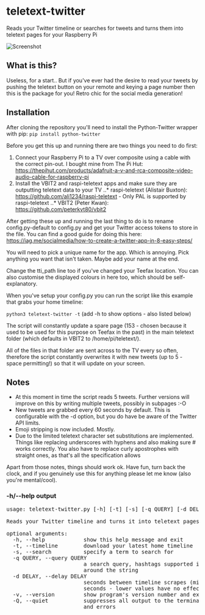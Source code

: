 # teletext-twitter
Reads your Twitter timeline or searches for tweets and turns them into teletext pages for your Raspberry Pi

![Screenshot](https://i.imgur.com/xwnfUw3.jpg "Screenshot of output")

## What is this?
Useless, for a start.. But if you've ever had the desire to read your tweets by pushing the teletext button on your remote and keying a page number then this is the package for you! Retro chic for the social media generation!

## Installation
After cloning the repository you'll need to install the Python-Twitter wrapper with pip:
`pip install python-twitter`

Before you get this up and running there are two things you need to do first:

1) Connect your Raspberry Pi to a TV over composite using a cable with the correct pin-out. I bought mine from The Pi Hut: https://thepihut.com/products/adafruit-a-v-and-rca-composite-video-audio-cable-for-raspberry-pi
2) Install the VBIT2 and raspi-teletext apps and make sure they are outputting teletext data to your TV
..* raspi-teletext (Alistair Buxton): https://github.com/ali1234/raspi-teletext - Only PAL is supported by raspi-teletext
..* VBIT2 (Peter Kwan): https://github.com/peterkvt80/vbit2

After getting these up and running the last thing to do is to rename config.py-default to config.py and get your Twitter access tokens to store in the file. You can find a good guide for doing this here: https://iag.me/socialmedia/how-to-create-a-twitter-app-in-8-easy-steps/

You will need to pick a unique name for the app. Which is annoying. Pick anything you want that isn't taken. Maybe add your name at the end.

Change the tti_path line too if you've changed your Teefax location. You can also customise the displayed colours in here too, which should be self-explanatory.

When you've setup your config.py you can run the script like this example that grabs your home timeline:

`python3 teletext-twitter -t` (add -h to show options - also listed below)

The script will constantly update a spare page (153 - chosen because it used to be used for this purpose on Teefax in the past) in the main teletext folder (which defaults in VBIT2 to /home/pi/teletext/).

All of the files in that folder are sent across to the TV every so often, therefore the script constantly overwrites it with new tweets (up to 5 - space permitting!) so that it will update on your screen.

## Notes
* At this moment in time the script reads 5 tweets. Further versions will improve on this by writing multiple tweets, possibly in subpages :-O
* New tweets are grabbed every 60 seconds by default. This is configurable with the -d option, but you do have be aware of the Twitter API limits.
* Emoji stripping is now included. Mostly.
* Due to the limited teletext character set substitutions are implemented. Things like replacing underscores with hyphens and also making sure # works correctly. You also have to replace curly apostrophes with straight ones, as that's all the specification allows

Apart from those notes, things should work ok. Have fun, turn back the clock, and if you genuinely use this for anything please let me know (also you're mental/cool).

### -h/--help output

<pre>
usage: teletext-twitter.py [-h] [-t] [-s] [-q QUERY] [-d DELAY] [-v] [-Q]

Reads your Twitter timeline and turns it into teletext pages for your Raspberry Pi.

optional arguments:
  -h, --help            show this help message and exit
  -t, --timeline        download your latest home timeline
  -s, --search          specify a term to search for
  -q QUERY, --query QUERY
                        a search query, hashtags supported if you put quotes
                        around the string
  -d DELAY, --delay DELAY
                        seconds between timeline scrapes (minimum is 60
                        seconds - lower values have no effect)
  -v, --version         show program's version number and exit
  -Q, --quiet           suppresses all output to the terminal except warnings
                        and errors
</pre>
